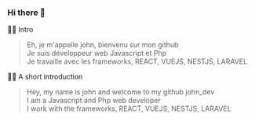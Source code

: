 ### Hi there 👋  

🙋‍♀️ Intro

> Eh, je m'appelle john, bienvenu sur mon github  
> Je suis développeur web Javascript et Php  
> Je travaille avec les frameworks, REACT, VUEJS, NESTJS, LARAVEL   

🙋‍♀️ A short introduction  

> Hey, my name is john and welcome to my github john_dev  
> I am a Javascript and Php web developer  
> I work with the frameworks, REACT, VUEJS, NESTJS, LARAVEL

<!--
**j314h/j314h** is a ✨ _special_ ✨ repository because its `README.md` (this file) appears on your GitHub profile.

Here are some ideas to get you started:

- 🔭 I’m currently working on ...
- 🌱 I’m currently learning ...
- 👯 I’m looking to collaborate on ...
- 🤔 I’m looking for help with ...
- 💬 Ask me about ...
- 📫 How to reach me: ...
- 😄 Pronouns: ...
- ⚡ Fun fact: ...
-->
